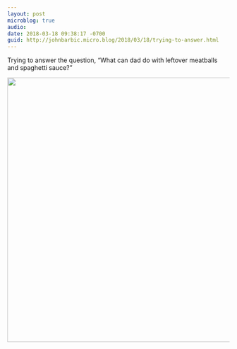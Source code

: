 ```yaml
---
layout: post
microblog: true
audio: 
date: 2018-03-18 09:38:17 -0700
guid: http://johnbarbic.micro.blog/2018/03/18/trying-to-answer.html
---
```

Trying to answer the question, “What can dad do with leftover meatballs and spaghetti sauce?”

<img src="http://www.barbic.com/uploads/2018/ecf51c4655.jpg" width="600" height="599" />
